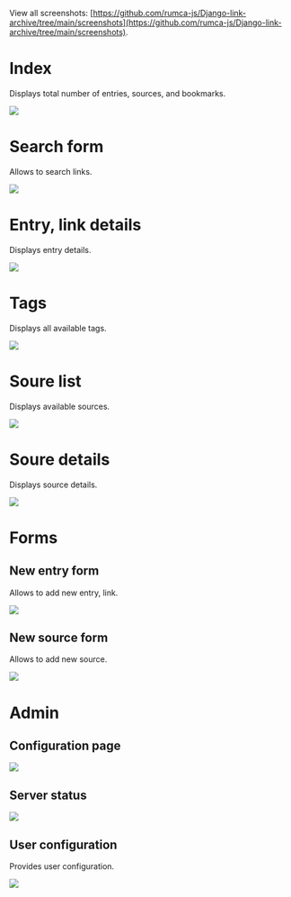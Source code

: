 View all screenshots: [https://github.com/rumca-js/Django-link-archive/tree/main/screenshots](https://github.com/rumca-js/Django-link-archive/tree/main/screenshots).

# Index

Displays total number of entries, sources, and bookmarks.

![](https://raw.githubusercontent.com/rumca-js/Django-link-archive/main/screenshots/index.PNG)

# Search form

Allows to search links.

![](https://raw.githubusercontent.com/rumca-js/Django-link-archive/main/screenshots/search_form.PNG)

# Entry, link details

Displays entry details.

![](https://raw.githubusercontent.com/rumca-js/Django-link-archive/main/screenshots/entry_details.PNG)

# Tags

Displays all available tags.

![](https://raw.githubusercontent.com/rumca-js/Django-link-archive/main/screenshots/tag_view.PNG)

# Soure list

Displays available sources.

![](https://raw.githubusercontent.com/rumca-js/Django-link-archive/main/screenshots/source_list.PNG)

# Soure details

Displays source details.

![](https://raw.githubusercontent.com/rumca-js/Django-link-archive/main/screenshots/source_details.PNG)

# Forms

## New entry form

Allows to add new entry, link.

![](https://raw.githubusercontent.com/rumca-js/Django-link-archive/main/screenshots/entry_new.PNG)

## New source form

Allows to add new source.

![](https://raw.githubusercontent.com/rumca-js/Django-link-archive/main/screenshots/search_form.PNG)

# Admin

## Configuration page

![](https://raw.githubusercontent.com/rumca-js/Django-link-archive/main/screenshots/configuration_page.PNG)

## Server status

![](https://raw.githubusercontent.com/rumca-js/Django-link-archive/main/screenshots/configuration_page.PNG)

## User configuration

Provides user configuration.

![](https://raw.githubusercontent.com/rumca-js/Django-link-archive/main/screenshots/user_configuration_page.PNG)
